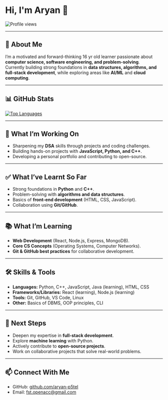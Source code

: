 # Hi, I'm Aryan 👋    

![Profile views](https://komarev.com/ghpvc/?username=aryan-p5tel&label=Profile%20views&color=006400&style=flat)

---

## 🚀 About Me
I’m a motivated and forward-thinking 16 yr old learner passionate about **computer science, software engineering, and problem-solving**.  
Currently building strong foundations in **data structures, algorithms, and full-stack development**, while exploring areas like **AI/ML** and **cloud computing**.  

---

## 📊 GitHub Stats

[![Top Languages](https://github-readme-stats.vercel.app/api/top-langs/?username=aryan-p5tel&layout=compact&show_icons=true&theme=dark_progress=false)](https://github.com/aryan-p5tel)




---

## 🎯 What I’m Working On
- Sharpening my **DSA** skills through projects and coding challenges.  
- Building hands-on projects with **JavaScript, Python, and C++**.  
- Developing a personal portfolio and contributing to open-source.  

---

## ✅ What I’ve Learnt So Far
- Strong foundations in **Python** and **C++**.  
- Problem-solving with **algorithms and data structures**.  
- Basics of **front-end development** (HTML, CSS, JavaScript).  
- Collaboration using **Git/GitHub**.
  
---

## 📚 What I’m Learning
- **Web Development** (React, Node.js, Express, MongoDB).  
- **Core CS Concepts** (Operating Systems, Computer Networks).  
- **Git & GitHub best practices** for collaborative development.  

---

## 🛠️ Skills & Tools
- **Languages:** Python, C++, JavaScript, Java (learning), HTML, CSS  
- **Frameworks/Libraries:** React (learning), Node.js (learning)  
- **Tools:** Git, GitHub, VS Code, Linux  
- **Other:** Basics of DBMS, OOP principles, CLI  

---

## 🎯 Next Steps
- Deepen my expertise in **full-stack development**.  
- Explore **machine learning** with Python.  
- Actively contribute to **open-source projects**.  
- Work on collaborative projects that solve real-world problems.  

---

## 📫 Connect With Me
- GitHub: [github.com/aryan-p5tel](https://github.com/aryan-p5tel)  
- Email: [fst.openacc@gmail.com](mailto:fst.openacc@gmail.com)


